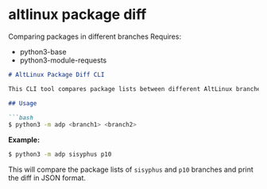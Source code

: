 # altlinux package diff
Comparing packages in different branches
Requires:
* python3-base
* python3-module-requests

```markdown
# AltLinux Package Diff CLI

This CLI tool compares package lists between different AltLinux branches.

## Usage

```bash
$ python3 -m adp <branch1> <branch2>
```

**Example:**

```bash
$ python3 -m adp sisyphus p10
```

This will compare the package lists of `sisyphus` and `p10` branches and print the diff in JSON format.
